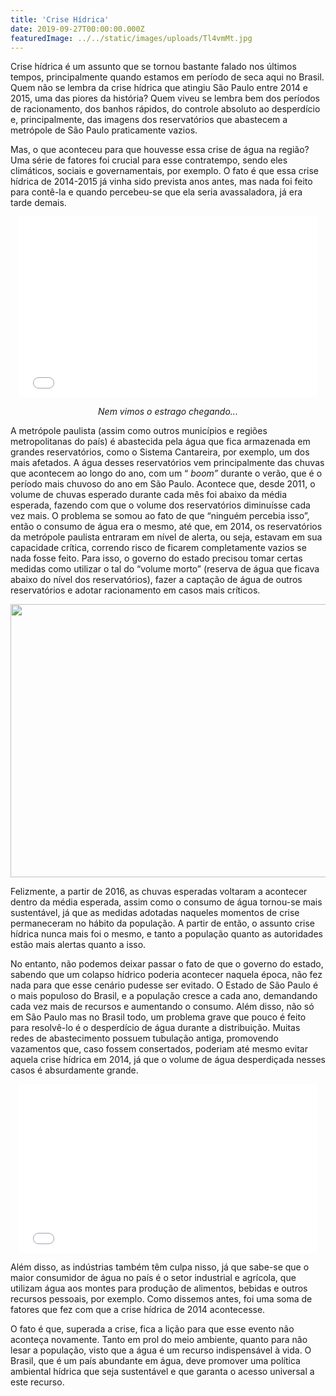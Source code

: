 ```yaml
---
title: 'Crise Hídrica'
date: 2019-09-27T00:00:00.000Z
featuredImage: ../../static/images/uploads/Tl4vmMt.jpg
---
```


<p>
  <span style="font-weight: 400;">Crise hídrica é um assunto que se tornou bastante falado nos últimos tempos, principalmente quando estamos em período de seca aqui no Brasil. Quem não se lembra da crise hídrica que atingiu São Paulo entre 2014 e 2015, uma das piores da história? Quem viveu se lembra bem dos períodos de racionamento, dos banhos rápidos, do controle absoluto ao desperdício e, principalmente, das imagens dos reservatórios que abastecem a metrópole de São Paulo praticamente vazios.
  </span>
</p>
<p style="text-align: left;">
  <span style="font-weight: 400;">Mas, o que aconteceu para que houvesse essa crise de água na região? Uma série de fatores foi crucial para esse contratempo, sendo eles climáticos, sociais e governamentais, por exemplo. O fato é que essa crise hídrica de 2014-2015 já vinha sido prevista anos antes, mas nada foi feito para contê-la e quando percebeu-se que ela seria avassaladora, já era tarde demais.
  </span>
</p>
<p style="text-align: center;">
  <iframe src="//giphy.com/embed/3NgcLVc9B2tEPUUCMz" width="480" height="289" frameborder="0">
  </iframe>
</p>
<p style="text-align: center;">
  <em>Nem vimos o estrago chegando...
  </em>
</p>
<p>
  <span style="font-weight: 400;">A metrópole paulista (assim como outros municípios e regiões metropolitanas do país) é abastecida pela água que fica armazenada em grandes reservatórios, como o Sistema Cantareira, por exemplo, um dos mais afetados. A água desses reservatórios vem principalmente das chuvas que acontecem ao longo do ano, com um “
  </span>
  <i>
    <span style="font-weight: 400;">boom” 
    </span>
  </i>
  <span style="font-weight: 400;">durante o verão, que é o período mais chuvoso do ano em São Paulo. Acontece que, desde 2011, o volume de chuvas esperado durante cada mês foi abaixo da média esperada, fazendo com que o volume dos reservatórios diminuísse cada vez mais. O problema se somou ao fato de que “ninguém percebia isso”, então o consumo de água era o mesmo, até que, em 2014, os reservatórios da metrópole paulista entraram em nível de alerta, ou seja, estavam em sua capacidade crítica, correndo risco de ficarem completamente vazios se nada fosse feito. Para isso, o governo do estado precisou tomar certas medidas como utilizar o tal do “volume morto” (reserva de água que ficava abaixo do nível dos reservatórios), fazer a captação de água de outros reservatórios e adotar racionamento em casos mais críticos.
  </span>
</p>
<p>
  <img src="https://i.imgur.com/bP5HgqW.jpg" alt="" width="915" height="437">
</p>
<p>
  <span style="font-weight: 400;">Felizmente, a partir de 2016, as chuvas esperadas voltaram a acontecer dentro da média esperada, assim como o consumo de água tornou-se mais sustentável, já que as medidas adotadas naqueles momentos de crise permaneceram no hábito da população. A partir de então, o assunto crise hídrica nunca mais foi o mesmo, e tanto a população quanto as autoridades estão mais alertas quanto a isso.
  </span>
</p>
<p>
  <span style="font-weight: 400;">No entanto, não podemos deixar passar o fato de que o governo do estado, sabendo que um colapso hídrico poderia acontecer naquela época, não fez nada para que esse cenário pudesse ser evitado. O Estado de São Paulo é o mais populoso do Brasil, e a população cresce a cada ano, demandando cada vez mais de recursos e aumentando o consumo. Além disso, não só em São Paulo mas no Brasil todo, um problema grave que pouco é feito para resolvê-lo é o desperdício de água durante a distribuição. Muitas redes de abastecimento possuem tubulação antiga, promovendo vazamentos que, caso fossem consertados, poderiam até mesmo evitar aquela crise hídrica em 2014, já que o volume de água desperdiçada nesses casos é absurdamente grande.
  </span>
</p>
<p style="text-align: center;">
  <iframe src="//giphy.com/embed/l2QZUhWMT5gvBJsJy" width="480" height="270" frameborder="0">
  </iframe>
</p>
<p>
  <span style="font-weight: 400;">Além disso, as indústrias também têm culpa nisso, já que sabe-se que o maior consumidor de água no país é o setor industrial e agrícola, que utilizam água aos montes para produção de alimentos, bebidas e outros recursos pessoais, por exemplo. Como dissemos antes, foi uma soma de fatores que fez com que a crise hídrica de 2014 acontecesse.
  </span>
</p>
<p>
  <span style="font-weight: 400;">O fato é que, superada a crise, fica a lição para que esse evento não aconteça novamente. Tanto em prol do meio ambiente, quanto para não lesar a população, visto que a água é um recurso indispensável à vida. O Brasil, que é um país abundante em água, deve promover uma política ambiental hídrica que seja sustentável e que garanta o acesso universal a este recurso.
  </span>
</p>
